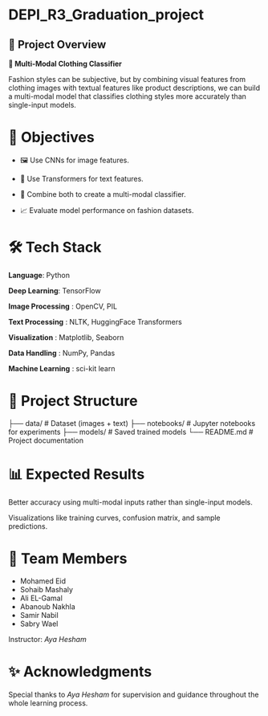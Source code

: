 # DEPI_R3_Graduation_project
## **📌 Project Overview**
**👕 Multi-Modal Clothing Classifier**

Fashion styles can be subjective, but by combining visual features from clothing images with textual features like product descriptions, we can build a multi-modal model that classifies clothing styles more accurately than single-input models.

# **🎯 Objectives**

- 🖼️ Use CNNs for image features.

- 📝 Use Transformers for text features.

- 🔗 Combine both to create a multi-modal classifier.

- 📈 Evaluate model performance on fashion datasets.

# **🛠️ Tech Stack**

**Language**: Python

**Deep Learning**: TensorFlow 

**Image Processing** : OpenCV, PIL

**Text Processing** : NLTK, HuggingFace Transformers

**Visualization** : Matplotlib, Seaborn

**Data Handling** : NumPy, Pandas

**Machine Learning** : sci-kit learn

# **📂 Project Structure**
├── data/                # Dataset (images + text)
├── notebooks/           # Jupyter notebooks for experiments
├── models/              # Saved trained models
└── README.md            # Project documentation

# **📊 Expected Results**

Better accuracy using multi-modal inputs rather than single-input models.

Visualizations like training curves, confusion matrix, and sample predictions.

# **👥 Team Members**

- Mohamed Eid
- Sohaib Mashaly
- Ali EL-Gamal
- Abanoub Nakhla
- Samir Nabil
- Sabry Wael

Instructor: *Aya Hesham*


# **✨ Acknowledgments**

Special thanks to *Aya Hesham* for supervision and guidance throughout the whole learning process.
